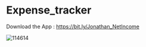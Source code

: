 # Expense_tracker
Download the App : https://bit.ly/Jonathan_NetIncome

![114614](https://github.com/Flewtime/Expense_tracker/assets/93987808/cc16a766-ca53-47a0-9a6c-90ff3a495fc7)
